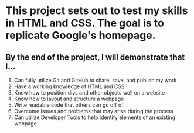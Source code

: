 # This project sets out to test my skills in HTML and CSS. The goal is to replicate Google's homepage.
## By the end of the project, I will demonstrate that I...
1. Can fully utilize Git and GitHub to share, save, and publish my work
2. Have a working knowledge of HTML and CSS
3. Know how to position divs and other objects well on a website
4. Know how to layout and structure a webpage
5. Write readable code that others can go off of
6. Overcome issues and problems that may arise during the process
7. Can utilize Developer Tools to help identify elements of an existing webpage